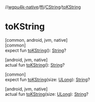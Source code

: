 //[wgpu4k-native](../../../index.md)/[ffi](../index.md)/[CString](index.md)/[toKString](to-k-string.md)

# toKString

[common, android, jvm, native]\
[common]\
expect fun [toKString](to-k-string.md)(): [String](https://kotlinlang.org/api/core/kotlin-stdlib/kotlin/-string/index.html)?

[android, jvm, native]\
actual fun [toKString](to-k-string.md)(): [String](https://kotlinlang.org/api/core/kotlin-stdlib/kotlin/-string/index.html)?

[common]\
expect fun [toKString](to-k-string.md)(size: [ULong](https://kotlinlang.org/api/core/kotlin-stdlib/kotlin/-u-long/index.html)): [String](https://kotlinlang.org/api/core/kotlin-stdlib/kotlin/-string/index.html)?

[android, jvm, native]\
actual fun [toKString](to-k-string.md)(size: [ULong](https://kotlinlang.org/api/core/kotlin-stdlib/kotlin/-u-long/index.html)): [String](https://kotlinlang.org/api/core/kotlin-stdlib/kotlin/-string/index.html)?